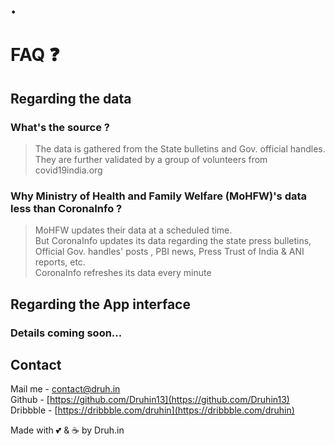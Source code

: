 # . 
# FAQ ❓

## Regarding the data

### What's the source ?
>The data is gathered from the State bulletins and Gov. official handles.<br>
>They are further validated by a group of volunteers from covid19india.org

### Why Ministry of Health and Family Welfare (MoHFW)'s data less than CoronaInfo ?
>MoHFW updates their data at a scheduled time.<br>
>But CoronaInfo updates its data regarding the state press bulletins,<br>
>Official Gov. handles' posts , PBI news, Press Trust of India & ANI reports, etc. <br>
>CoronaInfo refreshes its data every minute  


## Regarding the App interface

### Details coming soon...



## Contact

 Mail me - [contact@druh.in](mailto:contact@druh.in)<br>
 Github - [https://github.com/Druhin13](https://github.com/Druhin13)<br>
 Dribbble - [https://dribbble.com/druhin](https://dribbble.com/druhin)<br>
 
Made with 💕 & ☕ by  Druh.in

